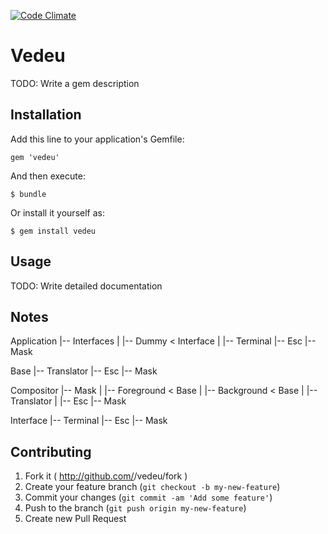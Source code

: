 [![Code Climate](https://codeclimate.com/github/gavinlaking/vedeu.png)](https://codeclimate.com/github/gavinlaking/vedeu)

# Vedeu

TODO: Write a gem description

## Installation

Add this line to your application's Gemfile:

    gem 'vedeu'

And then execute:

    $ bundle

Or install it yourself as:

    $ gem install vedeu

## Usage

TODO: Write detailed documentation

## Notes

Application
  |-- Interfaces
  |     |-- Dummy < Interface
  |
  |-- Terminal
        |-- Esc
              |-- Mask

Base
  |-- Translator
  |-- Esc
        |-- Mask

Compositor
  |-- Mask
  |     |-- Foreground < Base
  |     |-- Background < Base
  |     |-- Translator
  |
  |-- Esc
        |-- Mask

Interface
  |-- Terminal
        |-- Esc
              |-- Mask


## Contributing

1. Fork it ( http://github.com/<my-github-username>/vedeu/fork )
2. Create your feature branch (`git checkout -b my-new-feature`)
3. Commit your changes (`git commit -am 'Add some feature'`)
4. Push to the branch (`git push origin my-new-feature`)
5. Create new Pull Request
